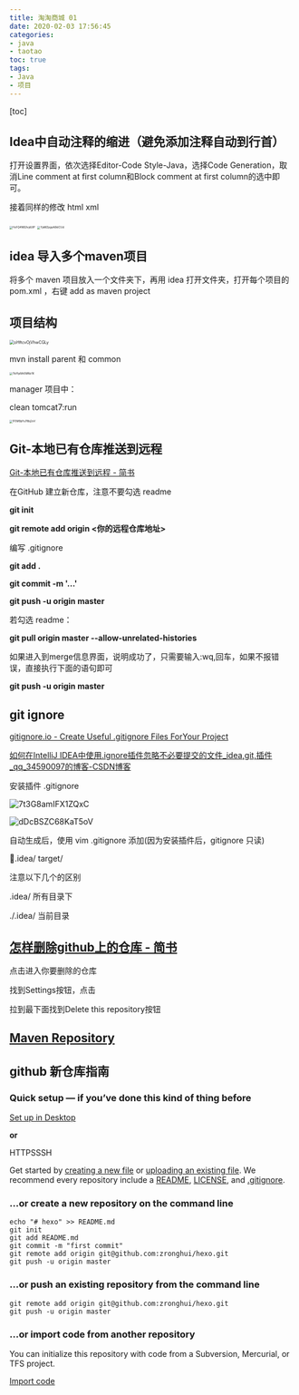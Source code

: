 ```yaml
---
title: 淘淘商城 01
date: 2020-02-03 17:56:45
categories:
- java
- taotao
toc: true
tags:
- Java
- 项目
---
```


[toc]

<!--more-->



## Idea中自动注释的缩进（避免添加注释自动到行首）

打开设置界面，依次选择Editor-Code Style-Java，选择Code Generation，取消Line comment at first column和Block comment at first column的选中即可。

接着同样的修改 html xml

<img src="https://i.loli.net/2020/02/03/HoFQ4NR2lvjdUIP.png" alt="HoFQ4NR2lvjdUIP" style="zoom: 33%;" />

<img src="https://i.loli.net/2020/02/03/YjsMZpguA6ktCUd.png" alt="YjsMZpguA6ktCUd" style="zoom:33%;" />



## idea 导入多个maven项目

将多个 maven 项目放入一个文件夹下，再用 idea 打开文件夹，打开每个项目的 pom.xml ，右键 add as maven project

## 项目结构

<img src="https://i.loli.net/2020/02/04/oHftcvOjVhwCGLy.png" alt="oHftcvOjVhwCGLy" style="zoom: 50%;" />

mvn install parent 和 common

<img src="https://i.loli.net/2020/02/04/7IsYlp8At5MNz1K.png" alt="7IsYlp8At5MNz1K" style="zoom: 33%;" />

manager 项目中：

 clean tomcat7:run

<img src="https://i.loli.net/2020/02/04/1F5M9pYu78bj2oV.png" alt="1F5M9pYu78bj2oV" style="zoom: 33%;" />



## Git-本地已有仓库推送到远程

[Git-本地已有仓库推送到远程 - 简书](https://www.jianshu.com/p/53f7c7c75d72)

在GitHub 建立新仓库，注意不要勾选 readme



**git init**

**git remote add origin <你的远程仓库地址>**

编写 .gitignore

**git add .**

**git commit -m '...'**

**git push -u origin master** 



若勾选 readme：

**git pull origin master --allow-unrelated-histories**

如果进入到merge信息界面，说明成功了，只需要输入:wq,回车，如果不报错误，直接执行下面的语句即可

**git push -u origin master** 

## git ignore 

[gitignore.io - Create Useful .gitignore Files ForYour Project](https://gitignore.io/)

[如何在IntelliJ IDEA中使用.ignore插件忽略不必要提交的文件_idea,git,插件_qq_34590097的博客-CSDN博客](https://blog.csdn.net/qq_34590097/article/details/56284935)

安装插件 .gitignore

![7t3G8amIFX1ZQxC](https://i.loli.net/2020/02/04/7t3G8amIFX1ZQxC.png)

![dDcBSZC68KaT5oV](https://i.loli.net/2020/02/04/dDcBSZC68KaT5oV.png)

自动生成后，使用 vim .gitignore 添加(因为安装插件后，gitignore 只读)

.idea/
target/

注意以下几个的区别

.idea/  所有目录下

./.idea/ 当前目录

## [怎样删除github上的仓库 - 简书](https://www.jianshu.com/p/a2cf6ce1dfbc)

点击进入你要删除的仓库

找到Settings按钮，点击

拉到最下面找到Delete this repository按钮



## [Maven Repository](https://mvnrepository.com)



## github 新仓库指南

### **Quick setup** — if you’ve done this kind of thing before

[ Set up in Desktop](x-github-client://openRepo/https://github.com/zronghui/hexo)

**or**

HTTPSSSH

Get started by [creating a new file](https://github.com/zronghui/hexo/new/master) or [uploading an existing file](https://github.com/zronghui/hexo/upload). We recommend every repository include a [README](https://github.com/zronghui/hexo/new/master?readme=1), [LICENSE](https://github.com/zronghui/hexo/new/master?filename=LICENSE.md), and [.gitignore](https://github.com/zronghui/hexo/new/master?filename=.gitignore).

### …or create a new repository on the command line



```
echo "# hexo" >> README.md
git init
git add README.md
git commit -m "first commit"
git remote add origin git@github.com:zronghui/hexo.git
git push -u origin master
```

### …or push an existing repository from the command line



```
git remote add origin git@github.com:zronghui/hexo.git
git push -u origin master
```

### …or import code from another repository

You can initialize this repository with code from a Subversion, Mercurial, or TFS project.

[Import code](https://github.com/zronghui/hexo/import)
